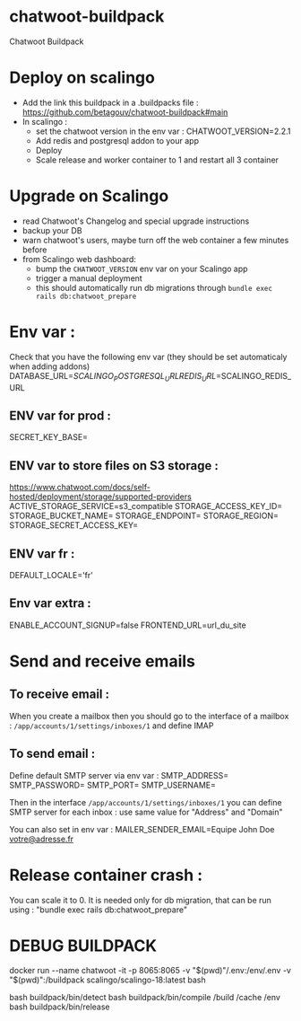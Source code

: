 # chatwoot-buildpack
Chatwoot Buildpack

# Deploy on scalingo

- Add the link this buildpack in a .buildpacks file : https://github.com/betagouv/chatwoot-buildpack#main
- In scalingo :
    - set the chatwoot version in the env var : CHATWOOT_VERSION=2.2.1
    - Add redis and postgresql addon to your app
    - Deploy
    - Scale release and worker container to 1 and restart all 3 container

# Upgrade on Scalingo

- read Chatwoot's Changelog and special upgrade instructions
- backup your DB 
- warn chatwoot's users, maybe turn off the web container a few minutes before
- from Scalingo web dashboard:
    - bump the `CHATWOOT_VERSION` env var on your Scalingo app
    - trigger a manual deployment
    - this should automatically run db migrations through `bundle exec rails db:chatwoot_prepare`

# Env var :

Check that you have the following env var (they should be set automaticaly when adding addons)
DATABASE_URL=$SCALINGO_POSTGRESQL_URL
REDIS_URL=$SCALINGO_REDIS_URL

## ENV var for prod :
SECRET_KEY_BASE=

## ENV var to store files on S3 storage :
https://www.chatwoot.com/docs/self-hosted/deployment/storage/supported-providers
ACTIVE_STORAGE_SERVICE=s3_compatible
STORAGE_ACCESS_KEY_ID=
STORAGE_BUCKET_NAME=
STORAGE_ENDPOINT=
STORAGE_REGION=
STORAGE_SECRET_ACCESS_KEY=

## ENV var fr :
DEFAULT_LOCALE='fr'

## Env var extra :
ENABLE_ACCOUNT_SIGNUP=false
FRONTEND_URL=url_du_site

# Send and receive emails

## To receive email :
When you create a mailbox then you should go to the interface of a mailbox :
`/app/accounts/1/settings/inboxes/1` and define IMAP

## To send email :
Define default SMTP server via env var :
SMTP_ADDRESS=
SMTP_PASSWORD=
SMTP_PORT=
SMTP_USERNAME=

Then in the interface `/app/accounts/1/settings/inboxes/1` you can define SMTP server for each inbox :
use same value for "Address" and "Domain"

You can also set in env var :
MAILER_SENDER_EMAIL=Equipe John Doe <votre@adresse.fr>

# Release container crash :
You can scale it to 0.
It is needed only for db migration, that can be run using : "bundle exec rails db:chatwoot_prepare"

# DEBUG BUILDPACK 
docker run --name chatwoot -it -p 8065:8065 -v "$(pwd)"/.env:/env/.env -v "$(pwd)":/buildpack scalingo/scalingo-18:latest bash

bash buildpack/bin/detect
bash buildpack/bin/compile /build /cache /env
bash buildpack/bin/release

